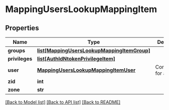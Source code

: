 # MappingUsersLookupMappingItem

## Properties
Name | Type | Description | Notes
------------ | ------------- | ------------- | -------------
**groups** | [**list[MappingUsersLookupMappingItemGroup]**](MappingUsersLookupMappingItemGroup.md) |  | [optional] 
**privileges** | [**list[AuthIdNtokenPrivilegeItem]**](AuthIdNtokenPrivilegeItem.md) |  | [optional] 
**user** | [**MappingUsersLookupMappingItemUser**](MappingUsersLookupMappingItemUser.md) | Configuration for a user. | [optional] 
**zid** | **int** |  | [optional] 
**zone** | **str** |  | [optional] 

[[Back to Model list]](../README.md#documentation-for-models) [[Back to API list]](../README.md#documentation-for-api-endpoints) [[Back to README]](../README.md)


